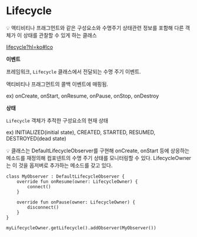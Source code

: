 # Lifecycle

<aside>
💡 액티비티나 프래그먼트와 같은 구성요소와 수명주기 상태관련 정보를 포함해 다른 객체가 이 상태를 관찰할 수 있게 하는 클래스

</aside>

[lifecycle?hl=ko#lco](lifecycle?hl=ko#lco)

**이벤트**

프레임워크, `Lifecycle` 클래스에서 전달되는 수명 주기 이벤트.

액티비티나 프래그먼트의 콜백 이벤트에 매핑됨.

ex) onCreate, onStart, onResume, onPause, onStop, onDestroy

**상태**

`Lifecycle` 객체가 추적한 구성요소의 현재 상태

ex) INITIALIZED(initial state), CREATED, STARTED, RESUMED, DESTROYED(dead state)

<aside>
💡 클래스는 DefaultLifecycleObserver를 구현해 onCreate, onStart 등에 상응하는 메소드를 재정의해 컴포넨트의 수명 주기 상태를 모니터링할 수 있다.
LifecycleOwner는 이 것을 옵저버로 추가하는 메소드를 갖고 있다.

</aside>

```
class MyObserver : DefaultLifecycleObserver {
    override fun onResume(owner: LifecycleOwner) {
        connect()
    }

    override fun onPause(owner: LifecycleOwner) {
        disconnect()
    }
}

myLifecycleOwner.getLifecycle().addObserver(MyObserver())
```